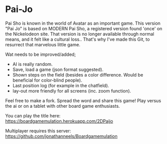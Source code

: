 # Pai-Jo
Pai Sho is known in the world of Avatar as an important game. 
This version "Pai Jo" is based on MODERN Pai Sho, a registered version found 'once' on the Nickelodeon site. 
That version is no longer available through normal means, and it felt like a cultural loss.. 
That's why I've made this Git, to resurrect that marvelous little game.

Wat needs to be improved/added;
* AI is really random.
* Save, load a game (json format suggested).
* Shown steps on the field (besides a color difference. Would be beneficial for color-blind people). 
* Last position log (for example in the chatfield). 
* lay-out more friendly for all screens (inc. zoom function).

Feel free to make a fork. Spread the word and share this game! Play versus the ai or on a tablet with other board game enthusiasts.

You can play the title here: https://boardgamemulation.herokuapp.com/2DPaijo

Multiplayer requires this server: https://github.com/jonathanneels/Boardgamemulation


